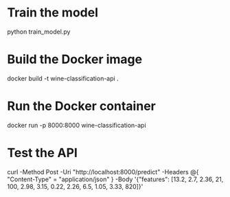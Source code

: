 # Train the model
python train_model.py

# Build the Docker image
docker build -t wine-classification-api .

# Run the Docker container
docker run -p 8000:8000 wine-classification-api

# Test the API
curl -Method Post -Uri "http://localhost:8000/predict" -Headers @{ "Content-Type" = "application/json" } -Body '{"features": [13.2, 2.7, 2.36, 21, 100, 2.98, 3.15, 0.22, 2.26, 6.5, 1.05, 3.33, 820]}'


